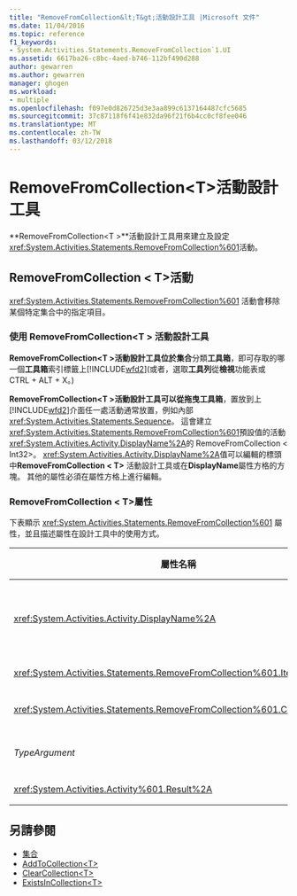 ```yaml
---
title: "RemoveFromCollection&lt;T&gt;活動設計工具 |Microsoft 文件"
ms.date: 11/04/2016
ms.topic: reference
f1_keywords:
- System.Activities.Statements.RemoveFromCollection`1.UI
ms.assetid: 6617ba26-c8bc-4aed-b746-112bf490d288
author: gewarren
ms.author: gewarren
manager: ghogen
ms.workload:
- multiple
ms.openlocfilehash: f097e0d826725d3e3aa899c6137164487cfc5685
ms.sourcegitcommit: 37c87118f6f41e832da96f21f6b4cc0cf8fee046
ms.translationtype: MT
ms.contentlocale: zh-TW
ms.lasthandoff: 03/12/2018
---
```

# <a name="removefromcollectionlttgt-activity-designer"></a>RemoveFromCollection&lt;T&gt;活動設計工具
**RemoveFromCollection\<T >**活動設計工具用來建立及設定<xref:System.Activities.Statements.RemoveFromCollection%601>活動。

## <a name="the-removefromcollectiont-activity"></a>RemoveFromCollection < T\>活動
 <xref:System.Activities.Statements.RemoveFromCollection%601> 活動會移除某個特定集合中的指定項目。

### <a name="using-the-removefromcollectiont-activity-designer"></a>使用 RemoveFromCollection\<T > 活動設計工具
 **RemoveFromCollection\<T >**活動設計工具位於**集合**分類**工具箱**，即可存取的哪一個**工具箱**索引標籤上[!INCLUDE[wfd2](../workflow-designer/includes/wfd2_md.md)](或者，選取**工具列**從**檢視**功能表或 CTRL + ALT + X。)

 **RemoveFromCollection\<T >**活動設計工具可以從拖曳**工具箱**，置放到上[!INCLUDE[wfd2](../workflow-designer/includes/wfd2_md.md)]介面任一處活動通常放置，例如內部<xref:System.Activities.Statements.Sequence>。 這會建立<xref:System.Activities.Statements.RemoveFromCollection%601>預設值的活動<xref:System.Activities.Activity.DisplayName%2A>的 RemoveFromCollection < Int32\>。 <xref:System.Activities.Activity.DisplayName%2A>值可以編輯的標頭中**RemoveFromCollection < T\>** 活動設計工具或在**DisplayName**屬性方格的方塊。 其他的屬性必須在屬性方格上進行編輯。

### <a name="the-removefromcollectiont-properties"></a>RemoveFromCollection < T\>屬性
 下表顯示 <xref:System.Activities.Statements.RemoveFromCollection%601> 屬性，並且描述屬性在設計工具中的使用方式。

|屬性名稱|必要項|使用方式|
|-------------------|--------------|-----------|
|<xref:System.Activities.Activity.DisplayName%2A>|False|<xref:System.Activities.Statements.RemoveFromCollection%601> 活動可選用的易記名稱。 預設值是 RemoveFromCollection < Int32\>。<br /><br /> 雖然 <xref:System.Activities.Activity.DisplayName%2A> 並非絕對必要，但建議您盡量使用。|
|<xref:System.Activities.Statements.RemoveFromCollection%601.Item%2A>|True|項目加入至**集合\<T >**。 此項目屬於型別*T*，類型*TypeArgument*。 若要指定項目，請在屬性方格中輸入 Visual Basic 運算式。|
|<xref:System.Activities.Statements.RemoveFromCollection%601.Collection%2A>|True|應該加入項目的集合。 此集合屬於型別**ICollection < TypeArgument\>。** 若要指定集合，輸入 Visual Basic 運算式，在屬性方格中。|
|*TypeArgument*|True|<xref:System.Collections.Generic.ICollection%601> 所包含項目的 T 型別。 根據預設，這*TypeArgument*類型設定為**Int32**。 若要變更的類型，將變更的值*TypeArgument*屬性方格中的下拉式方塊中。|
|<xref:System.Activities.Activity%601.Result%2A>|False|指出指定的項目是否可從集合內移除的值。 若要指定繫結至結果的變數，請在屬性方格中輸入變數。|

## <a name="see-also"></a>另請參閱

- [集合](../workflow-designer/collection-activity-designers.md)
- [AddToCollection\<T>](../workflow-designer/addtocollection-t-activity-designer.md)
- [ClearCollection\<T>](../workflow-designer/clearcollection-t-activity-designer.md)
- [ExistsInCollection\<T>](../workflow-designer/existsincollection-t-activity-designer.md)